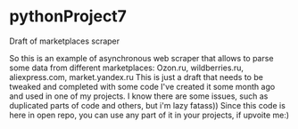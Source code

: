 # pythonProject7
Draft of marketplaces scraper

So this is an example of  asynchronous web scraper that allows to parse some data from different marketplaces:
Ozon.ru, wildberries.ru, aliexpress.com, market.yandex.ru
This is just a draft that needs to be tweaked and completed with some code
I've created it some month ago and used in one of my projects.
I know there are some issues, such as duplicated parts of code and others, 
but i'm lazy fatass))
Since this code is here in open repo, you can use any part of it in your projects, if upvoite me:)
